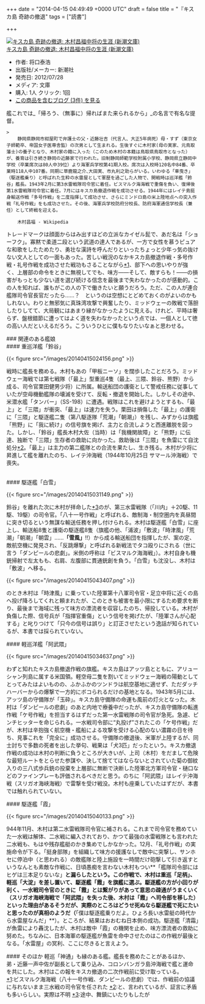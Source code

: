 
+++
date = "2014-04-15 04:49:49 +0000 UTC"
draft = false
title = "『キスカ島 奇跡の撤退"
tags = ["読書"]

+++
<div class="hatena-asin-detail"><a href="http://www.amazon.co.jp/exec/obidos/ASIN/4101384118/bestylesnet-22/"><img src="http://ecx.images-amazon.com/images/I/51LFxFQ9xcL._SL160_.jpg" class="hatena-asin-detail-image" alt="キスカ島 奇跡の撤退: 木村昌福中将の生涯 (新潮文庫)" title="キスカ島 奇跡の撤退: 木村昌福中将の生涯 (新潮文庫)"/></a><div class="hatena-asin-detail-info"><a href="http://www.amazon.co.jp/exec/obidos/ASIN/4101384118/bestylesnet-22/">キスカ島 奇跡の撤退: 木村昌福中将の生涯 (新潮文庫)</a><ul><li><span class="hatena-asin-detail-label">作者:</span> 将口泰浩</li><li><span class="hatena-asin-detail-label">出版社/メーカー:</span> 新潮社</li><li><span class="hatena-asin-detail-label">発売日:</span> 2012/07/28</li><li><span class="hatena-asin-detail-label">メディア:</span> 文庫</li><li><span class="hatena-asin-detail-label">購入</span>: 1人 <span class="hatena-asin-detail-label">クリック</span>: 1回</li><li><a href="http://d.hatena.ne.jp/asin/4101384118/bestylesnet-22" target="_blank">この商品を含むブログ (3件) を見る</a></li></ul></div><div class="hatena-asin-detail-foot"></div></div>艦これでは_「帰ろう、（無事に）帰ればまた来られるから」_の名言で有名な提督。

    >
        静岡県静岡市紺屋町で弁護士の父・近藤壮吉（代言人、大正5年病死）母・すず（東京女子師範卒、帝国女子医専舎監）の次男として生まれる。生後すぐに木村家(母の実家、元鳥取藩士)の養子となり、木村家の籍に入った（このため木村の本籍は鳥取県鳥取市となった）が、養育は引き続き静岡の近藤家で行われた。旧制静岡師範学校附属小学校、静岡県立静岡中学校（卒業席次は80人中39位）より海軍兵学校第41期入校。席次は入校時120名中84番、卒業時118人中107番。同期に草鹿龍之介､大田実、市丸利之助らがいる。いわゆる「車曳き」（駆逐艦乗り）と呼ばれた生粋の水雷屋として軍歴を過ごした人物で、開戦時は巡洋艦「鈴谷」艦長。1943年2月に第3水雷戦隊司令官に着任。ビスマルク海海戦で重傷を負い、復帰後第1水雷戦隊司令官に着任。7月にはキスカ島撤退作戦を成功させる。1944年にはレイテ島挺身輸送作戦「多号作戦」を二度指揮して成功させ、さらにミンドロ島の米上陸地点への突入作戦「礼号作戦」をも成功させた。その後、海軍兵学校防府分校長、防府海軍通信学校長（兼任）として終戦を迎える。

        木村昌福 - Wikipedia
    
トレードマークは顔面からはみ出すほどの立派なカイゼル髭で、あだ名は「ショーフク」。寡黙で柔道二段という武道の達人であるが、一方で女性を慕うピュアな和歌をしたためたり、勇壮な漢詩を呼んだりといったちょっと少年っ気の抜けない文人としての一面もあった。苦しい戦況のなかキスカ島撤退作戦・多号作戦・礼号作戦を成功させた戦功もさることながら<a href="#f1" name="fn1" title="ビスマルク海海戦（八十一号作戦、ダンピールの悲劇）では、作戦前の協議に与れないまま三水戦の司令官を任された">*1</a>、部下への思いやりが強く、上層部の命令をときに無視してでも、味方――そして、敵すらも！――の損害がもっとも少ない道を選び続ける信念を最後まで失わなかったのが感動的。この人を知れば、誰もがこの人の下で働きたいと願うだろう。ただ、この人が連合艦隊司令官長官だったら……？　というのは空想にとどめておくのがよいのかもしれない。わりと無邪気に真珠湾攻撃で興奮したり、ミッドウェーの敗戦で落胆したりしてて、大局観にはあまり縁がなかったように見える。けれど、平時は奢らず、盤根錯節に遭ってはよく道を失わなかったという点では、一個人として徳の高い人だといえるだろう。こういうひとに僕もなりたいなぁと思わせる。

<div class="section">
    ### 関連のある艦娘
    
<div class="section">
    #### 重巡洋艦「鈴谷」
    

{{< figure src="/images/20140415024156.png"  >}}

戦時に艦長を務める。木村もあの「甲板ニーソ」を闊歩したことだろう。ミッドウェー海戦では第七戦隊（「最上」型重巡4隻（最上、三隈、鈴谷、熊野）から成る、司令官栗田健男少将）に所属。輸送船団の護衛として警戒任務に従事していたが空母機動艦隊の壊滅を受けて、反転・撤退を開始した。しかしその途中、米潜水艦「タンバー」（SS-198）に遭遇。戦隊はこれを避けようとするも、「最上」と「三隈」が衝突、「最上」は速力を失う。栗田は損傷した「最上」の護衛に「三隈」と駆逐艦二隻（第八駆逐隊「荒潮」「朝潮」）を残し、みずからは旗艦「熊野」に「我に続け」の信号旗を掲げ、主力と合流しようと西進離脱を図った。しかし、「鈴谷」艦長木村大佐（当時）は「我機関故障」と「熊野」に伝達、独断で「三隈」生存者の救助に向かった。救助後は「三隈」を魚雷にて自沈処分<a href="#f2" name="fn2" title="と、言われているが、証言に矛盾も多いらしい。実際は不明">*2</a>。「最上」は主力の第二艦隊との合流を果たし、生き残る。木村が少将に昇進して艦を離れたのち、レイテ沖海戦（1944年10月25日 サマール沖海戦）で喪失。<br/>
<br/>


</div>
<div class="section">
    #### 駆逐艦「白雪」
    

{{< figure src="/images/20140415031149.png"  >}}

鈴谷」を離れた次に木村が拝命した<a href="#f3" name="fn3" title="途中、舞鎮にいたりもしたが">*3</a>のが、第三水雷戦隊（「川内」＋20駆、11駆、19駆）の司令官。「八十一号作戦」と呼ばれる、敵制海・制空圏内を真昼間に突き切るという無謀な輸送任務を押し付けられる。木村は駆逐艦「白雪」に座上し、輸送船8隻と護衛の駆逐艦8隻（旗艦の他、「浦波」「敷波」「時津風」「荒潮」「朝潮」「朝雲」……**「雪風」**!!）から成る輸送船団を指揮したが、案の定、敵航空機に発見され、「反跳爆撃」と呼ばれる新戦法でタコ殴りにされる（世に言う「ダンピールの悲劇」。米側の呼称は「ビスマルク海海戦」）。木村自身も機銃掃射で左太もも、右肩、左腹部に貫通銃創を負う。「白雪」も沈没し、木村は「敷波」へ移る。

{{< figure src="/images/20140415043407.png"  >}}

のとき木村は「時津風」に乗っていた陸軍第十八軍司令官・足立中将に近くの島へ投げ降ろしてくれと頼まれたが、このときも被害を最小限にするため要求を断り、最後まで海域に残って味方の漂流者を収容したのち、帰投している。木村が負傷した際、信号兵が「指揮官重傷」という信号を掲げたが、「陸軍さんが心配する」と叱りつけて「只今の信号は誤り」と訂正させたという逸話が知られているが、本書では採られていない。

</div>
<div class="section">
    #### 軽巡洋艦「阿武隈」
    

{{< figure src="/images/20140415034637.png"  >}}

わずと知れたキスカ島撤退作戦の旗艦。キスカ島はアッツ島とともに、アリューシャン列島に属する米国領。軽空母二隻を割いてミッドウェー海戦の陽動としてとってみたはよいものの、ふかふかのツンドラは航空基地に適せず、ただダッチハーバーからの爆撃で一方的にボコられるだけの基地となる。1943年5月には、アッツ島の守備隊が「玉砕」。キスカ島守備隊の命運も風前の灯火となった。木村は「ダンピールの悲劇」のあと内地で療養中だったが、キスカ島守備隊の転進作戦「ケ号作戦」を担当するはずだった第一水雷戦隊の司令官が急死。急遽、ピンチヒッターを命じられる。一水戦司令部に“丸投げ”されたこの「ケ号作戦」だが、木村は辛抱強く航空機・艦船による攻撃を受ける心配のない濃霧の日を待ち、見事これを「完全に」成功させる。守備隊の撤退後、米軍が上陸するが、同士討ちで多数の死者を出した挙句、戦果は「犬3匹」だったという。キスカ撤退作戦の成功は木村の判断に負うところが大きいが、上司（木村）をだまして危険な最短ルートをとらせた参謀や、決して捨ててはならないとされていた菊の御紋入りの三八式歩兵銃の投棄を上層部に無断で決断した陸軍北方軍司令官・樋口などのファインプレーも評価されるべきだと思う。のちに「阿武隈」はレイテ沖海戦（スリガオ海峡海戦）で雷撃を受け戦没。木村も座乗していたはずだが、本書では触れられていない。

</div>
<div class="section">
    #### 駆逐艦「霞」
    

{{< figure src="/images/20140415040133.png"  >}}

944年11月、木村は第二水雷戦隊司令官に補される。これまで司令官を務めていた一水戦は解体、二水戦に編入されており、かつて最強の水雷戦隊とも言われた二水戦も、もはや残存艦艇のかき集めでしかなかった。12月、「礼号作戦」の実施命令が下る。「挺身部隊」を組織して味方の援護なしで敵中に突撃し、サンホセに停泊中（と思われる）の敵艦隊と陸上施設を一時間だけ砲撃して引き返すというなんとも素敵な作戦に、日頃愚痴を言わない木村もつい**「艦隊司令部にはヒゲは三本足りないな」**と漏らしたという。この作戦で、木村は重巡「足柄」、軽巡「大淀」を差し置いて、駆逐艦「霞」を旗艦に選ぶ。駆逐艦の方が小回りが利く、一水戦司令官のときに「霞」とは繋がりがあって意思の疎通がうまくいく（スリガオ海峡海戦で「阿武隈」を失った後、木村は「霞」へ司令部を移した）といった理由があるそうだが、実際のところはどうせ死ぬなら駆逐艦で死にたいと思ったのが真相のようだ（**「僕は駆逐艦乗りだよ。ひょろ長い水雷艇の時代から水雷屋なんだ」**）。ところが、結果はおおむね日本側の成功。駆逐艦「清霜」が魚雷により轟沈したが、木村は敵中「霞」の機関を止め、味方漂流者の救助に努めた。ちなみに、日本海軍の駆逐艦が魚雷を命中させたのはこの作戦が最後となる。「水雷屋」の冥利、ここに尽きると言えよう。

</div>
<div class="section">
    #### そのほか
    軽巡「神通」も縁のある艦。艦長を務めたことがあるほか、弟・近藤一声中佐が副長として乗り込み、コロンバンガラ島沖海戦で艦と運命を共にした。木村はこの報をキスカ撤退の二次作戦前に受け取っている。

</div>
</div><div class="footnote">
<a href="#fn1" name="f1" class="footnote-number">*1</a><span class="footnote-delimiter">:</span><span class="footnote-text">ビスマルク海海戦（八十一号作戦、ダンピールの悲劇）では、作戦前の協議に与れないまま三水戦の司令官を任された</span>
<a href="#fn2" name="f2" class="footnote-number">*2</a><span class="footnote-delimiter">:</span><span class="footnote-text">と、言われているが、証言に矛盾も多いらしい。実際は不明</span>
<a href="#fn3" name="f3" class="footnote-number">*3</a><span class="footnote-delimiter">:</span><span class="footnote-text">途中、舞鎮にいたりもしたが</span>
</div>

